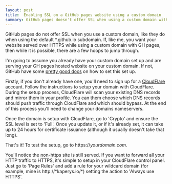 ```yaml
---
layout: post
title:  Enabling SSL on a GitHub pages website using a custom domain
summary: GitHub pages doesn't offer SSL when using a custom domain with your website. Here's how I got that green padlock using CloudFlare.
---
```


GitHub pages do not offer SSL when you use a custom domain, like they do when using the default &#42;.github.io subdomain. If, like me, you want your website served over HTTPS while using a custom domain with GH pages, then while it is possible, there are a few hoops to jump through.

I'm going to assume you already have your custom domain set up and are serving your GH pages hosted website on your custom domain. If not, GitHub have some [pretty good docs](https://help.github.com/articles/using-a-custom-domain-with-github-pages/) on how to set this set up.

Firstly, if you don't already have one, you'll need to sign up for a [CloudFlare](https://www.cloudflare.com/a/sign-up) account. Follow the instructions to setup your domain with CloudFlare. During the setup process, CloudFlare will scan your existing DNS records and mirror them in your profile. You can them choose which DNS records should push traffic through CloudFlare and which should bypass. At the end of this process you'll need to change your domains nameservers.

Once the domain is setup with CloudFlare, go to 'Crypto' and ensure the SSL level is set to 'Full'. Once you update it, or if it's already set, it can take up to 24 hours for certificate issuance (although it usually doesn't take that long).

That's it! To test the setup, go to https://*yourdomain.com*.

You'll notice the non-https site is still served. If you want to forward all your HTTP traffic to HTTPS, it's simple to setup in your CloudFlare control panel. Just go to 'Page Rules' and add a rule for your wildcard domain (for example, mine is http://&#42;kaperys.io/&#42;) setting the action to 'Always use HTTPS'.
